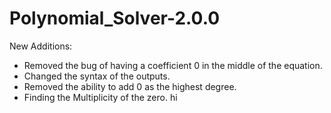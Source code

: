# Polynomial_Solver-2.0.0
New Additions:
- Removed the bug of having a coefficient 0 in the middle of the equation.
- Changed the syntax of the outputs.
- Removed the ability to add 0 as the highest degree.
- Finding the Multiplicity of the zero.
hi
